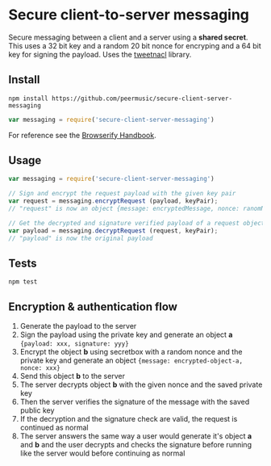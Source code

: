 # Secure client-to-server messaging

Secure messaging between a client and a server using a **shared secret**. This uses a 32 bit key and a random 20 bit nonce for encryping and a 64 bit key for signing the payload. Uses the [tweetnacl](https://github.com/dchest/tweetnacl-js) library.

## Install

```
npm install https://github.com/peermusic/secure-client-server-messaging
```

```js
var messaging = require('secure-client-server-messaging')
```

For reference see the [Browserify Handbook](https://github.com/substack/browserify-handbook#how-node_modules-works).

## Usage

```js
var messaging = require('secure-client-server-messaging')

// Sign and encrypt the request payload with the given key pair
var request = messaging.encryptRequest (payload, keyPair);
// "request" is now an object {message: encryptedMessage, nonce: ranomNonce}

// Get the decrypted and signature verified payload of a request object
var payload = messaging.decryptRequest (request, keyPair);
// "payload" is now the original payload
```

## Tests

```
npm test
```

## Encryption & authentication flow

1. Generate the payload to the server
2. Sign the payload using the private key and generate an object **a** `{payload: xxx, signature: yyy}`
3. Encrypt the object **b** using secretbox with a random nonce and the private key and generate an object `{message: encrypted-object-a, nonce: xxx}`
4. Send this object **b** to the server
5. The server decrypts object **b** with the given nonce and the saved private key
6. Then the server verifies the signature of the message with the saved public key
7. If the decryption and the signature check are valid, the request is continued as normal
8. The server answers the same way a user would generate it's object **a** and **b** and the user decrypts and checks the signature before running like the server would before continuing as normal